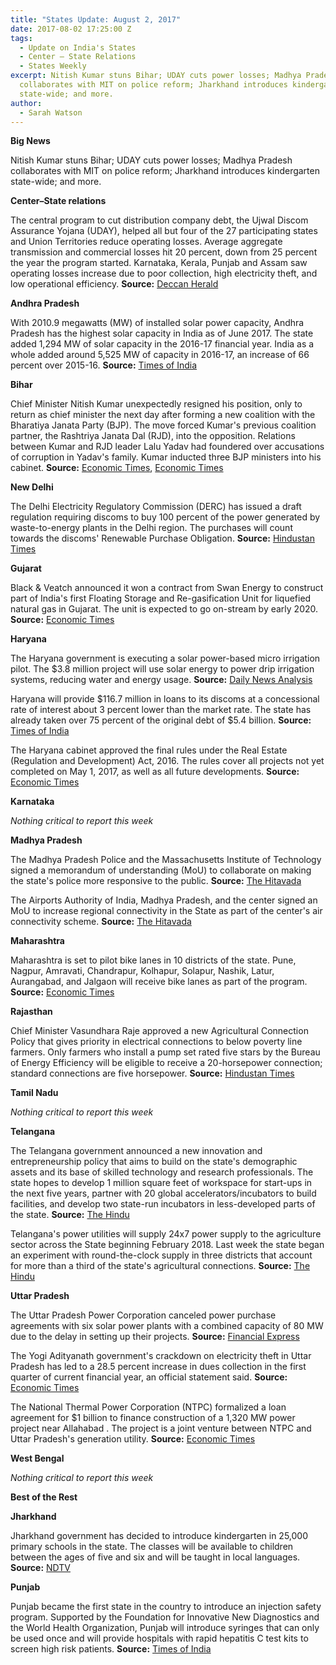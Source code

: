 ```yaml
---
title: "States Update: August 2, 2017"
date: 2017-08-02 17:25:00 Z
tags:
  - Update on India's States
  - Center – State Relations 
  - States Weekly
excerpt: Nitish Kumar stuns Bihar; UDAY cuts power losses; Madhya Pradesh
  collaborates with MIT on police reform; Jharkhand introduces kindergarten
  state-wide; and more.
author:
  - Sarah Watson
---
```


**Big News**

Nitish Kumar stuns Bihar; UDAY cuts power losses; Madhya Pradesh collaborates with MIT on police reform; Jharkhand introduces kindergarten state-wide; and more.

**Center–State relations**

The central program to cut distribution company debt, the Ujwal Discom Assurance Yojana (UDAY), helped all but four of the 27 participating states and Union Territories reduce operating losses. Average aggregate transmission and commercial losses hit 20 percent, down from 25 percent the year the program started. Karnataka, Kerala, Punjab and Assam saw operating losses increase due to poor collection, high electricity theft, and low operational efficiency. **Source:** [Deccan Herald](http://www.deccanherald.com/content/625446/uday8200helped-up-discoms-profit-ktaka.html)

**Andhra Pradesh**

With 2010.9 megawatts (MW) of installed solar power capacity, Andhra Pradesh has the highest solar capacity in India as of June 2017. The state added 1,294 MW of solar capacity in the 2016-17 financial year. India as a whole added around 5,525 MW of capacity in 2016-17, an increase of 66 percent over 2015-16. **Source:** [Times of India](http://timesofindia.indiatimes.com/city/chennai/tamil-nadu-falls-behind-andhra-pradesh-rajasthan-in-installed-solar-capacity/articleshow/59817815.cms)

**Bihar**

Chief Minister Nitish Kumar unexpectedly resigned his position, only to return as chief minister the next day after forming a new coalition with the Bharatiya Janata Party (BJP). The move forced Kumar's previous coalition partner, the Rashtriya Janata Dal (RJD), into the opposition. Relations between Kumar and RJD leader Lalu Yadav had foundered over accusations of corruption in Yadav's family. Kumar inducted three BJP ministers into his cabinet. **Source:** [Economic Times](http://economictimes.indiatimes.com/news/politics-and-nation/nitish-kumar-to-be-back-as-bihar-cm-swearing-in-today-at-10-am/articleshow/59784667.cms), [Economic Times](http://energy.economictimes.indiatimes.com/news/power/nitish-kumar-distributes-portfolios-among-newly-inducted-ministers/59829167)

**New Delhi**

The Delhi Electricity Regulatory Commission (DERC) has issued a draft regulation requiring discoms to buy 100 percent of the power generated by waste-to-energy plants in the Delhi region. The purchases will count towards the discoms' Renewable Purchase Obligation. **Source:** [Hindustan Times](http://www.hindustantimes.com/delhi-news/derc-orders-delhi-discoms-to-buy-more-green-power/story-Xpx84jO2zPqpEZnBDL6zFO.html)

**Gujarat**

Black & Veatch announced it won a contract from Swan Energy to construct part of India's first Floating Storage and Re-gasification Unit for liquefied natural gas in Gujarat. The unit is expected to go on-stream by early 2020. **Source:** [Economic Times](http://energy.economictimes.indiatimes.com/news/oil-and-gas/black-veatch-wins-epc-contract-for-indias-first-floating-lng-project/59807915)

**Haryana**

The Haryana government is executing a solar power-based micro irrigation pilot. The $3.8 million project will use solar energy to power drip irrigation systems, reducing water and energy usage. **Source:** [Daily News Analysis](http://www.dnaindia.com/india/report-haryana-executing-solar-power-run-micro-irrigation-project-2516144)

Haryana will provide $116.7 million in loans to its discoms at a concessional rate of interest about 3 percent lower than the market rate. The state has already taken over 75 percent of the original debt of $5.4 billion. **Source:** [Times of India](http://timesofindia.indiatimes.com/business/india-business/haryana-to-give-rs-750cr-loan-to-discoms-at-concessional-rate/articleshow/59786724.cms)

The Haryana cabinet approved the final rules under the Real Estate (Regulation and Development) Act, 2016. The rules cover all projects not yet completed on May 1, 2017, as well as all future developments. **Source:** [Economic Times](http://economictimes.indiatimes.com/wealth/real-estate/rera-and-you/haryana-clears-rera-defines-its-ongoing-project-clause/articleshow/59770458.cms)

**Karnataka**

*Nothing critical to report this week*

**Madhya Pradesh**

The Madhya Pradesh Police and the Massachusetts Institute of Technology signed a memorandum of understanding (MoU) to collaborate on making the state's police more responsive to the public. **Source:** [The Hitavada](http://thehitavada.com/Encyc/2017/7/27/State-Police,-MIT-sign-MoU.aspx)

The Airports Authority of India, Madhya Pradesh, and the center signed an MoU to increase regional connectivity in the State as part of the center's air connectivity scheme. **Source:** [The Hitavada](http://thehitavada.com/Encyc/2017/7/25/State,-AAI-sign-MoU-for-economical-air-service.aspx)

**Maharashtra**

Maharashtra is set to pilot bike lanes in 10 districts of the state. Pune, Nagpur, Amravati, Chandrapur, Kolhapur, Solapur, Nashik, Latur, Aurangabad, and Jalgaon will receive bike lanes as part of the program. **Source:** [Economic Times](http://economictimes.indiatimes.com/news/politics-and-nation/maharashtra-to-implement-cycle-track-policy-in-10-districts/articleshow/59835548.cms)

**Rajasthan**

Chief Minister Vasundhara Raje approved a new Agricultural Connection Policy that gives priority in electrical connections to below poverty line farmers. Only farmers who install a pump set rated five stars by the Bureau of Energy Efficiency will be eligible to receive a 20-horsepower connection; standard connections are five horsepower. **Source:** [Hindustan Times](http://www.hindustantimes.com/jaipur/cm-approves-new-agri-policy-for-rajasthan/story-jTWyMHeKZctzqDUr1VB9IL.html)

**Tamil Nadu**

*Nothing critical to report this week*

**Telangana**

The Telangana government announced a new innovation and entrepreneurship policy that aims to build on the state's demographic assets and its base of skilled technology and research professionals. The state hopes to develop 1 million square feet of workspace for start-ups in the next five years, partner with 20 global accelerators/incubators to build facilities, and develop two state-run incubators in less-developed parts of the state. **Source:** [The Hindu](http://www.thehindu.com/todays-paper/tp-national/tp-telangana/state-government-comes-up-with-innovation-policy/article19361602.ece)

Telangana's power utilities will supply 24x7 power supply to the agriculture sector across the State beginning February 2018. Last week the state began an experiment with round-the-clock supply in three districts that account for more than a third of the state's agricultural connections. **Source:** [The Hindu](http://www.thehindu.com/news/national/telangana/24x7-power-supply-to-farm-sector-across-telangana-from-february/article19347995.ece)

**Uttar Pradesh**

The Uttar Pradesh Power Corporation canceled power purchase agreements with six solar power plants with a combined capacity of 80 MW due to the delay in setting up their projects. **Source:** [Financial Express](http://www.financialexpress.com/economy/yogi-adityanath-government-penalises-6-firms-cancels-solar-ppas-for-delays/779581/)

The Yogi Adityanath government's crackdown on electricity theft in Uttar Pradesh has led to a 28.5 percent increase in dues collection in the first quarter of current financial year, an official statement said. **Source:** [Economic Times](http://economictimes.indiatimes.com/industry/energy/power/uttar-pradesh-electricity-bills-collection-improved-28-in-q1-of-fy17/articleshow/59841854.cms)

The National Thermal Power Corporation (NTPC) formalized a loan agreement for $1 billion to finance construction of a 1,320 MW power project near Allahabad . The project is a joint venture between NTPC and Uttar Pradesh's generation utility. **Source:** [Economic Times](http://economictimes.indiatimes.com/industry/energy/power/ntpc-signs-rs-6608-crore-loan-agreement-for-uttar-pradesh-project/articleshow/59811064.cms)

**West Bengal**

*Nothing critical to report this week*

**Best of the Rest**

**Jharkhand**

Jharkhand government has decided to introduce kindergarten in 25,000 primary schools in the state. The classes will be available to children between the ages of five and six and will be taught in local languages. **Source:** [NDTV](http://www.ndtv.com/education/jharkhand-government-to-introduce-kg-education-in-25-000-primary-schools-1729487)

**Punjab**

Punjab became the first state in the country to introduce an injection safety program. Supported by the Foundation for Innovative New Diagnostics and the World Health Organization, Punjab will introduce syringes that can only be used once and will provide hospitals with rapid hepatitis C test kits to screen high risk patients. **Source:** [Times of India](http://timesofindia.indiatimes.com/city/chandigarh/punjab-becomes-first-state-to-introduce-injection-safety-programme/articleshow/59815260.cms)

